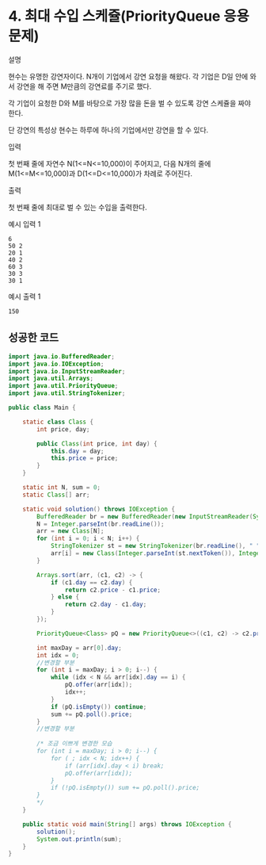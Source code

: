 # 4. 최대 수입 스케쥴(PriorityQueue 응용문제)

설명

현수는 유명한 강연자이다. N개이 기업에서 강연 요청을 해왔다. 각 기업은 D일 안에 와서 강연을 해 주면 M만큼의 강연료를 주기로 했다.

각 기업이 요청한 D와 M를 바탕으로 가장 많을 돈을 벌 수 있도록 강연 스케쥴을 짜야 한다.

단 강연의 특성상 현수는 하루에 하나의 기업에서만 강연을 할 수 있다.



입력

첫 번째 줄에 자연수 N(1<=N<=10,000)이 주어지고, 다음 N개의 줄에 M(1<=M<=10,000)과 D(1<=D<=10,000)가 차례로 주어진다.



출력

첫 번째 줄에 최대로 벌 수 있는 수입을 출력한다.



예시 입력 1 

```
6
50 2
20 1
40 2
60 3
30 3
30 1
```

예시 출력 1

```
150
```



## 성공한 코드

~~~java
import java.io.BufferedReader;
import java.io.IOException;
import java.io.InputStreamReader;
import java.util.Arrays;
import java.util.PriorityQueue;
import java.util.StringTokenizer;

public class Main {

    static class Class {
        int price, day;

        public Class(int price, int day) {
            this.day = day;
            this.price = price;
        }
    }

    static int N, sum = 0;
    static Class[] arr;

    static void solution() throws IOException {
        BufferedReader br = new BufferedReader(new InputStreamReader(System.in));
        N = Integer.parseInt(br.readLine());
        arr = new Class[N];
        for (int i = 0; i < N; i++) {
            StringTokenizer st = new StringTokenizer(br.readLine(), " ");
            arr[i] = new Class(Integer.parseInt(st.nextToken()), Integer.parseInt(st.nextToken()));
        }

        Arrays.sort(arr, (c1, c2) -> {
            if (c1.day == c2.day) {
                return c2.price - c1.price;
            } else {
                return c2.day - c1.day;
            }
        });

        PriorityQueue<Class> pQ = new PriorityQueue<>((c1, c2) -> c2.price - c1.price);

        int maxDay = arr[0].day;
        int idx = 0;
      	//변경할 부분
        for (int i = maxDay; i > 0; i--) {
            while (idx < N && arr[idx].day == i) {
                pQ.offer(arr[idx]);
                idx++;
            }
            if (pQ.isEmpty()) continue;
            sum += pQ.poll().price;
        }
      	//변경할 부분
      
      	/* 조금 이쁘게 변경한 모습
      	for (int i = maxDay; i > 0; i--) {
            for ( ; idx < N; idx++) {
                if (arr[idx].day < i) break;
                pQ.offer(arr[idx]);
            }
            if (!pQ.isEmpty()) sum += pQ.poll().price;
        }
        */
    }

    public static void main(String[] args) throws IOException {
        solution();
        System.out.println(sum);
    }
}
~~~

